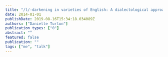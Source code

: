 ```yaml
---
title: "/l/-darkening in varieties of English: A dialectological approach to articulatory variation."
date: 2014-01-01
publishDate: 2019-08-16T15:34:18.034089Z
authors: ["Danielle Turton"]
publication_types: ["0"]
abstract: ""
featured: false
publication: ""
tags: ["me", "talk"]
---
```


